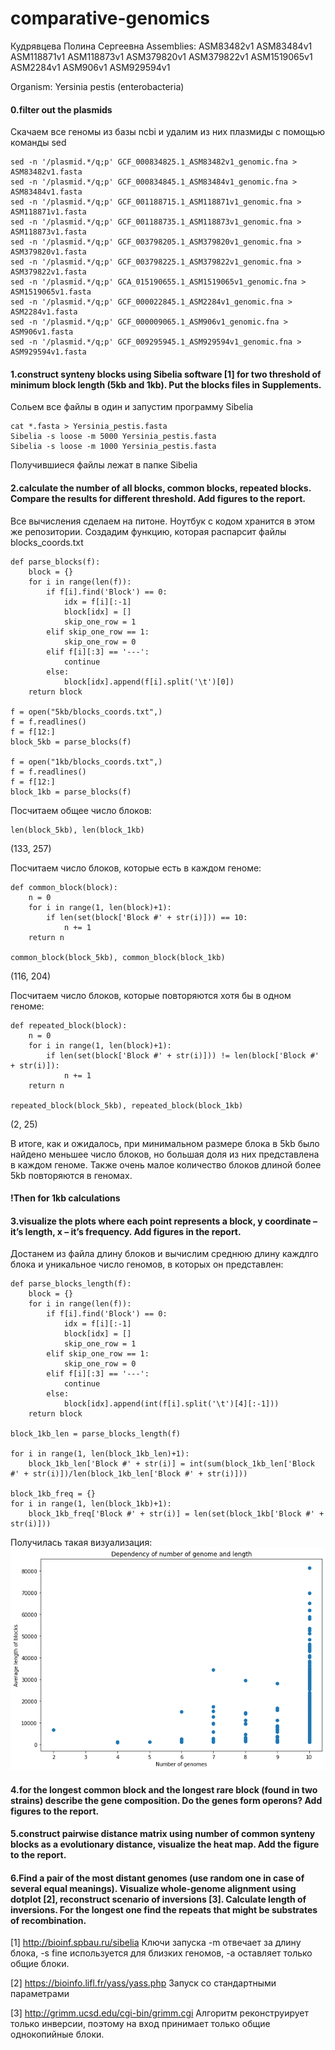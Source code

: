 # comparative-genomics

Кудрявцева Полина Сергеевна	
Assemblies:
ASM83482v1	ASM83484v1	ASM118871v1	ASM118873v1	ASM379820v1	ASM379822v1	ASM1519065v1	ASM2284v1	ASM906v1	ASM929594v1

Organism: Yersinia pestis (enterobacteria)

#### 0.filter out the plasmids
Скачаем все геномы из базы ncbi и удалим из них плазмиды с помощью команды sed
```
sed -n '/plasmid.*/q;p' GCF_000834825.1_ASM83482v1_genomic.fna > ASM83482v1.fasta
sed -n '/plasmid.*/q;p' GCF_000834845.1_ASM83484v1_genomic.fna > ASM83484v1.fasta
sed -n '/plasmid.*/q;p' GCF_001188715.1_ASM118871v1_genomic.fna > ASM118871v1.fasta
sed -n '/plasmid.*/q;p' GCF_001188735.1_ASM118873v1_genomic.fna > ASM118873v1.fasta
sed -n '/plasmid.*/q;p' GCF_003798205.1_ASM379820v1_genomic.fna > ASM379820v1.fasta
sed -n '/plasmid.*/q;p' GCF_003798225.1_ASM379822v1_genomic.fna > ASM379822v1.fasta
sed -n '/plasmid.*/q;p' GCA_015190655.1_ASM1519065v1_genomic.fna > ASM1519065v1.fasta 
sed -n '/plasmid.*/q;p' GCF_000022845.1_ASM2284v1_genomic.fna > ASM2284v1.fasta
sed -n '/plasmid.*/q;p' GCF_000009065.1_ASM906v1_genomic.fna > ASM906v1.fasta
sed -n '/plasmid.*/q;p' GCF_009295945.1_ASM929594v1_genomic.fna > ASM929594v1.fasta
```
#### 1.construct synteny blocks using Sibelia software [1] for two threshold of minimum block length (5kb and 1kb). Put the blocks files in Supplements.
Сольем все файлы в один и запустим программу Sibelia
```
cat *.fasta > Yersinia_pestis.fasta
Sibelia -s loose -m 5000 Yersinia_pestis.fasta
Sibelia -s loose -m 1000 Yersinia_pestis.fasta
```
Получившиеся файлы лежат в папке Sibelia

#### 2.calculate the number of all blocks, common blocks, repeated blocks. Compare the results for different threshold. Add figures to the report. 
Все вычисления сделаем на питоне. Ноутбук с кодом хранится в этом же репозитории.
Создадим функцию, которая распарсит файлы blocks_coords.txt
```
def parse_blocks(f):
    block = {}
    for i in range(len(f)):
        if f[i].find('Block') == 0:
            idx = f[i][:-1]
            block[idx] = []
            skip_one_row = 1
        elif skip_one_row == 1:
            skip_one_row = 0
        elif f[i][:3] == '---':
            continue
        else:
            block[idx].append(f[i].split('\t')[0])
    return block
    
f = open("5kb/blocks_coords.txt",)
f = f.readlines()
f = f[12:]
block_5kb = parse_blocks(f)

f = open("1kb/blocks_coords.txt",)
f = f.readlines()
f = f[12:]
block_1kb = parse_blocks(f)
```

Посчитаем общее число блоков:
```
len(block_5kb), len(block_1kb)
```
(133, 257)

Посчитаем число блоков, которые есть в каждом геноме:
```
def common_block(block):
    n = 0
    for i in range(1, len(block)+1):
        if len(set(block['Block #' + str(i)])) == 10:
            n += 1
    return n

common_block(block_5kb), common_block(block_1kb)
```
(116, 204)

Посчитаем число блоков, которые повторяются хотя бы в одном геноме:
```
def repeated_block(block):
    n = 0
    for i in range(1, len(block)+1):
        if len(set(block['Block #' + str(i)])) != len(block['Block #' + str(i)]):
            n += 1
    return n

repeated_block(block_5kb), repeated_block(block_1kb)
```
(2, 25)

В итоге, как и ожидалось, при минимальном размере блока в 5kb было найдено меньшее число блоков, но большая доля из них представлена в каждом геноме. Также очень малое количество блоков длиной более 5kb повторяются в геномах.

#### !Then for 1kb calculations
#### 3.visualize the plots where each point represents a block, y coordinate – it’s length, x – it’s frequency. Add figures in the report.

Достанем из файла длину блоков и вычислим среднюю длину каждлго блока и уникальное число геномов, в которых он представлен:
```
def parse_blocks_length(f):
    block = {}
    for i in range(len(f)):
        if f[i].find('Block') == 0:
            idx = f[i][:-1]
            block[idx] = []
            skip_one_row = 1
        elif skip_one_row == 1:
            skip_one_row = 0
        elif f[i][:3] == '---':
            continue
        else:
            block[idx].append(int(f[i].split('\t')[4][:-1]))
    return block
    
block_1kb_len = parse_blocks_length(f)

for i in range(1, len(block_1kb_len)+1):
    block_1kb_len['Block #' + str(i)] = int(sum(block_1kb_len['Block #' + str(i)])/len(block_1kb_len['Block #' + str(i)]))

block_1kb_freq = {}
for i in range(1, len(block_1kb)+1):
    block_1kb_freq['Block #' + str(i)] = len(set(block_1kb['Block #' + str(i)]))
```

Получилась такая визуализация:
![GitHub Logo](number_of_genome_and_length.png)

#### 4.for the longest common block and the longest rare block (found in two strains) describe the gene composition. Do the genes form operons? Add figures to the report.
#### 5.construct pairwise distance matrix using number of common synteny blocks as a evolutionary distance, visualize the heat map. Add the figure to the report.
#### 6.Find a pair of the most distant genomes (use random one in case of several equal meanings). Visualize whole-genome alignment using dotplot [2], reconstruct scenario of inversions [3]. Calculate length of inversions. For the longest one find the repeats that might be substrates of recombination.

[1] http://bioinf.spbau.ru/sibelia
Ключи запуска
-m отвечает за длину блока,
-s fine используется для близких геномов,
-a оставляет только общие блоки.

[2] https://bioinfo.lifl.fr/yass/yass.php
Запуск со стандартными параметрами

[3] http://grimm.ucsd.edu/cgi-bin/grimm.cgi
Алгоритм реконструирует только инверсии, поэтому на вход принимает только общие однокопийные блоки.
